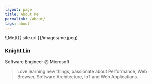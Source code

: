 ```yaml
---
layout: page
title: About Me
permalink: /about/
tags: about
---
```


![Me]({{ site.url }}/images/me.jpeg)
### [Knight Lin](https://www.linkedin.com/in/knightlinwu/)

Software Engineer @ Microsoft

> Love learning new things, passionate about Performance, Web Browser, Software Architecture, IoT and Web Applications.

